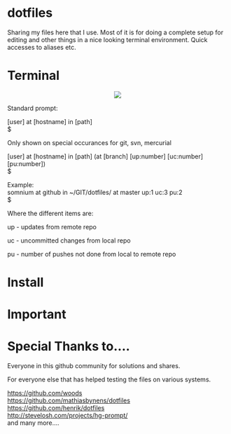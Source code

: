 dotfiles
========

Sharing my files here that I use. Most of it is for doing a complete setup for editing and other things
in a nice looking terminal environment. Quick accesses to aliases etc.

Terminal
========

<div style="text-align: center;">
<img src="http://somnium.romer.se/images/terminal.png">
</div>

Standard prompt:

[user] at [hostname] in [path]<br />
$

Only shown on special occurances for git, svn, mercurial

[user] at [hostname] in [path] (at [branch] [up:number] [uc:number] [pu:number])<br />
$

Example:<br />
somnium at github in ~/GIT/dotfiles/ at master up:1 uc:3 pu:2<br />
$

Where the different items are:

up - updates from remote repo

uc - uncommitted changes from local repo

pu - number of pushes not done from local to remote repo

Install
========

Important
========

Special Thanks to....
========

Everyone in this github community for solutions and shares.

For everyone else that has helped testing the files on various systems.

https://github.com/woods<br />
https://github.com/mathiasbynens/dotfiles<br />
https://github.com/henrik/dotfiles<br />
http://stevelosh.com/projects/hg-prompt/<br />
and many more....
